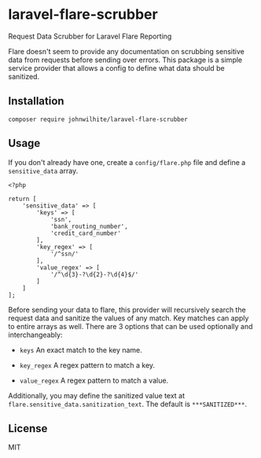 # laravel-flare-scrubber
Request Data Scrubber for Laravel Flare Reporting

Flare doesn't seem to provide any documentation on scrubbing sensitive data from requests before sending over errors.  This package is a simple service provider that allows a config to define what data should be sanitized.

## Installation
```
composer require johnwilhite/laravel-flare-scrubber
```

## Usage
If you don't already have one, create a `config/flare.php` file and define a `sensitive_data` array.

```
<?php

return [
    'sensitive_data' => [
        'keys' => [
            'ssn',
            'bank_routing_number',
            'credit_card_number'
        ],
        'key_regex' => [
            '/^ssn/'
        ],
        'value_regex' => [
            '/^\d{3}-?\d{2}-?\d{4}$/'
        ]
    ]
];
```
Before sending your data to flare, this provider will recursively search the request data and sanitize the values of any match.  Key matches can apply to entire arrays as well. 
There are 3 options that can be used optionally and interchangeably: 
- `keys`
An exact match to the key name.

- `key_regex`
A regex pattern to match a key.

- `value_regex`
A regex pattern to match a value.

Additionally, you may define the sanitized value text at `flare.sensitive_data.sanitization_text`.  The default is `***SANITIZED***`.

## License
MIT

